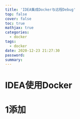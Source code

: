 ```yaml
---
title: 'IDEA集成Docker与远程Debug'
top: false
cover: false
toc: true
mathjax: true
categories:
  - docker
tags:
  - docker
date: 2020-12-23 21:27:30
password:
summary:
---
```


# IDEA使用Docker

# 1添加